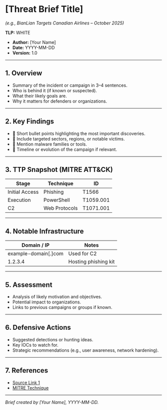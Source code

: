 # [Threat Brief Title]  
*(e.g., BianLian Targets Canadian Airlines – October 2025)*

**TLP:** WHITE  
- **Author:** [Your Name]  
- **Date:** YYYY-MM-DD  
- **Version:** 1.0  

---

## 1. Overview  

- Summary of the incident or campaign in 3–4 sentences.  
- Who is behind it (if known or suspected).  
- What their likely goals are.  
- Why it matters for defenders or organizations.

---

## 2. Key Findings  

- 📍 Short bullet points highlighting the most important discoveries.  
- 📍 Include targeted sectors, regions, or notable victims.  
- 📍 Mention malware families or tools.  
- 📍 Timeline or evolution of the campaign if relevant.

---

## 3. TTP Snapshot (MITRE ATT&CK)  

| Stage | Technique | ID |
|-------|-----------|----|
| Initial Access | Phishing | T1566 |
| Execution | PowerShell | T1059.001 |
| C2 | Web Protocols | T1071.001 |

---

## 4. Notable Infrastructure  

| Domain / IP | Notes |
|------------|-------|
| example-domain[.]com | Used for C2 |
| 1.2.3.4 | Hosting phishing kit |

---

## 5. Assessment  

- Analysis of likely motivation and objectives.  
- Potential impact to organizations.  
- Links to previous campaigns or groups if known.

---

## 6. Defensive Actions  

- Suggested detections or hunting ideas.  
- Key IOCs to watch for.  
- Strategic recommendations (e.g., user awareness, network hardening).

---

## 7. References  

- [Source Link 1](https://example.com)  
- [MITRE Technique](https://attack.mitre.org/techniques/T1071/001/)

---

*Brief created by [Your Name], YYYY-MM-DD.*
